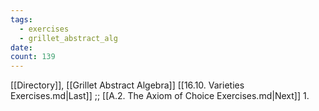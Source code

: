 ```yaml
---
tags:
  - exercises
  - grillet_abstract_alg
date:
count: 139
---
```

[[Directory]], [[Grillet Abstract Algebra]]
[[16.10. Varieties Exercises.md|Last]] ;; [[A.2. The Axiom of Choice Exercises.md|Next]]
1. 